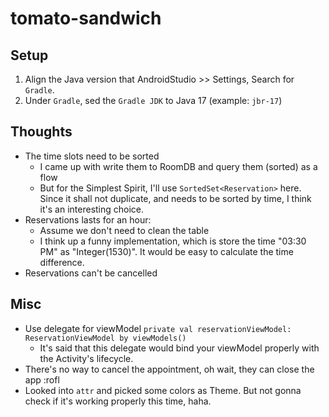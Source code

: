 # tomato-sandwich

## Setup

1. Align the Java version that AndroidStudio >> Settings, Search for `Gradle`.
2. Under `Gradle`, sed the `Gradle JDK` to Java 17 (example: `jbr-17`)

## Thoughts

- The time slots need to be sorted
    - I came up with write them to RoomDB and query them (sorted) as a flow
    - But for the Simplest Spirit, I'll use `SortedSet<Reservation>` here. Since it shall not duplicate, and needs to be sorted by time, I think it's an interesting choice.
- Reservations lasts for an hour:
    - Assume we don't need to clean the table
    - I think up a funny implementation, which is store the time "03:30 PM" as "Integer(1530)". It would be easy to calculate the time difference.
- Reservations can't be cancelled

## Misc

- Use delegate for viewModel `private val reservationViewModel: ReservationViewModel by viewModels()`
  - It's said that this delegate would bind your viewModel properly with the Activity's lifecycle.
- There's no way to cancel the appointment, oh wait, they can close the app :rofl
- Looked into `attr` and picked some colors as Theme. But not gonna check if it's working properly this time, haha.